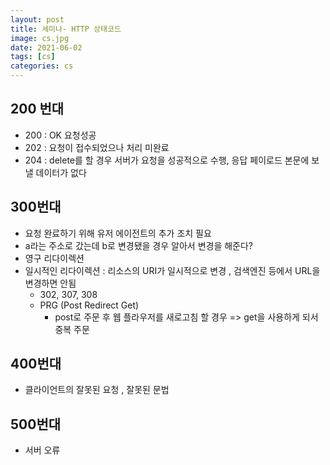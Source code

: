 ```yaml
---
layout: post
title: 세미나- HTTP 상태코드
image: cs.jpg
date: 2021-06-02
tags: [cs]
categories: cs
---
```








## 200 번대

- 200 : OK 요청성공
- 202 : 요청이 접수되었으나 처리 미완료
- 204 : delete를 할 경우 서버가 요청을 성공적으로 수행, 응답 페이로드 본문에 보낼 데이터가 없다 



## 300번대

- 요청 완료하기 위해 유저 에이전트의 추가 조치 필요 
- a라는 주소로 갔는데 b로 변경됐을 경우 알아서 변경을 해준다? 
- 영구 리다이렉션
- 일시적인 리다이렉션 : 리소스의 URI가 일시적으로 변경 , 검색엔진 등에서 URL을 변경하면 안됨
  - 302, 307, 308
  - PRG (Post Redirect Get)
    - post로 주문 후 웹 플라우저를 새로고침 할 경우 => get을 사용하게 되서 중복 주문



## 400번대

- 클라이언트의 잘못된 요청 , 잘못된 문법





## 500번대

- 서버 오류
